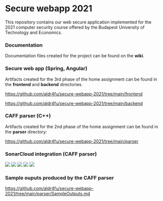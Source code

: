 # Secure webapp 2021

This repository contains our web secure application implemented for the 2021 computer security course offered by the Budapest University of Technology and Economics.

### Documentation

Documentation files created for the project can be found on the **wiki**.

### Secure web app (Spring, Angular)

Artifacts created for the 3rd phase of the home assignment can be found in the **frontend** and **backend** directories.

https://github.com/aldr4fu/secure-webapp-2021/tree/main/frontend

https://github.com/aldr4fu/secure-webapp-2021/tree/main/backend

### CAFF parser (C++)

Artifacts created for the 2nd phase of the home assignment can be found in the **parser** directory:

https://github.com/aldr4fu/secure-webapp-2021/tree/main/parser

### SonarCloud integration (CAFF parser)
[![](https://sonarcloud.io/api/project_badges/measure?project=aldr4fu_secure-webapp-2021&metric=security_rating)](https://sonarcloud.io/summary/overall?id=aldr4fu_secure-webapp-2021)
[![](https://sonarcloud.io/api/project_badges/measure?project=aldr4fu_secure-webapp-2021&metric=reliability_rating)](https://sonarcloud.io/summary/overall?id=aldr4fu_secure-webapp-2021)
[![](https://sonarcloud.io/api/project_badges/measure?project=aldr4fu_secure-webapp-2021&metric=vulnerabilities)](https://sonarcloud.io/summary/overall?id=aldr4fu_secure-webapp-2021)
[![](https://sonarcloud.io/api/project_badges/measure?project=aldr4fu_secure-webapp-2021&metric=bugs)](https://sonarcloud.io/summary/overall?id=aldr4fu_secure-webapp-2021)
[![](https://sonarcloud.io/api/project_badges/measure?project=aldr4fu_secure-webapp-2021&metric=code_smells)](https://sonarcloud.io/summary/overall?id=aldr4fu_secure-webapp-2021)

### Sample ouputs produced by the CAFF parser
https://github.com/aldr4fu/secure-webapp-2021/tree/main/parser/SampleOutputs.md
